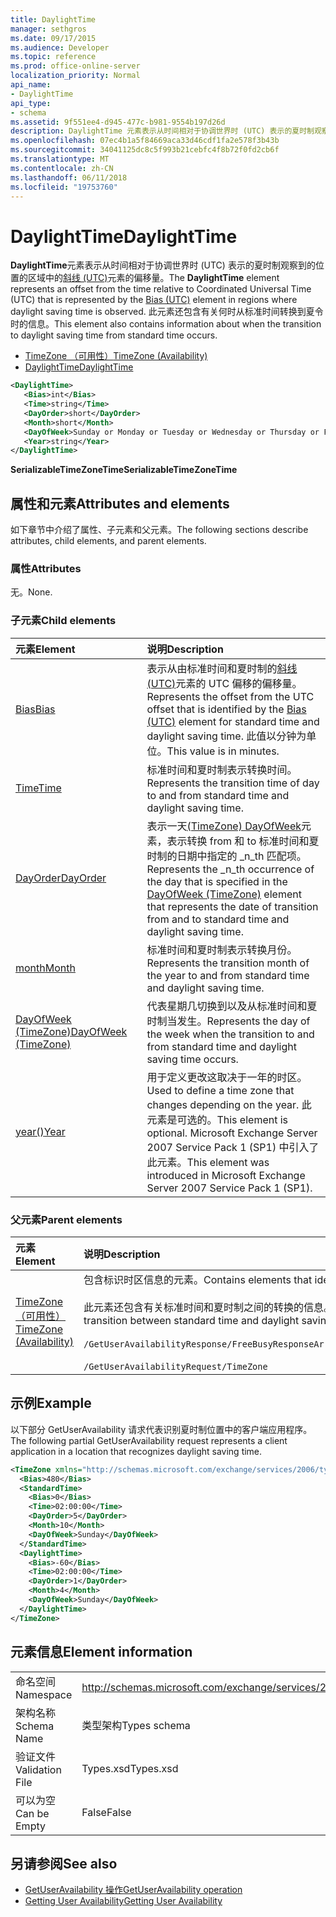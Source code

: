 ```yaml
---
title: DaylightTime
manager: sethgros
ms.date: 09/17/2015
ms.audience: Developer
ms.topic: reference
ms.prod: office-online-server
localization_priority: Normal
api_name:
- DaylightTime
api_type:
- schema
ms.assetid: 9f551ee4-d945-477c-b981-9554b197d26d
description: DaylightTime 元素表示从时间相对于协调世界时 (UTC) 表示的夏时制观察到的位置的区域中的斜线 (UTC) 元素的偏移量。 此元素还包含有关何时从标准时间转换到夏令时的信息。
ms.openlocfilehash: 07ec4b1a5f84669aca33d46cdf1fa2e578f3b43b
ms.sourcegitcommit: 34041125dc8c5f993b21cebfc4f8b72f0fd2cb6f
ms.translationtype: MT
ms.contentlocale: zh-CN
ms.lasthandoff: 06/11/2018
ms.locfileid: "19753760"
---
```

# <a name="daylighttime"></a><span data-ttu-id="bf5fb-104">DaylightTime</span><span class="sxs-lookup"><span data-stu-id="bf5fb-104">DaylightTime</span></span>

<span data-ttu-id="bf5fb-105">**DaylightTime**元素表示从时间相对于协调世界时 (UTC) 表示的夏时制观察到的位置的区域中的[斜线 (UTC)](bias-utc.md)元素的偏移量。</span><span class="sxs-lookup"><span data-stu-id="bf5fb-105">The **DaylightTime** element represents an offset from the time relative to Coordinated Universal Time (UTC) that is represented by the [Bias (UTC)](bias-utc.md) element in regions where daylight saving time is observed.</span></span> <span data-ttu-id="bf5fb-106">此元素还包含有关何时从标准时间转换到夏令时的信息。</span><span class="sxs-lookup"><span data-stu-id="bf5fb-106">This element also contains information about when the transition to daylight saving time from standard time occurs.</span></span> 
  
- [<span data-ttu-id="bf5fb-107">TimeZone （可用性）</span><span class="sxs-lookup"><span data-stu-id="bf5fb-107">TimeZone (Availability)</span></span>](timezone-availability.md) 
- [<span data-ttu-id="bf5fb-108">DaylightTime</span><span class="sxs-lookup"><span data-stu-id="bf5fb-108">DaylightTime</span></span>](daylighttime.md)
  
```xml
<DaylightTime>
   <Bias>int</Bias>
   <Time>string</Time>
   <DayOrder>short</DayOrder>
   <Month>short</Month>
   <DayOfWeek>Sunday or Monday or Tuesday or Wednesday or Thursday or Friday or Saturday</DayOfWeek>
   <Year>string</Year>
</DaylightTime>
```

<span data-ttu-id="bf5fb-109">**SerializableTimeZoneTime**</span><span class="sxs-lookup"><span data-stu-id="bf5fb-109">**SerializableTimeZoneTime**</span></span>

## <a name="attributes-and-elements"></a><span data-ttu-id="bf5fb-110">属性和元素</span><span class="sxs-lookup"><span data-stu-id="bf5fb-110">Attributes and elements</span></span>

<span data-ttu-id="bf5fb-111">如下章节中介绍了属性、子元素和父元素。</span><span class="sxs-lookup"><span data-stu-id="bf5fb-111">The following sections describe attributes, child elements, and parent elements.</span></span>
  
### <a name="attributes"></a><span data-ttu-id="bf5fb-112">属性</span><span class="sxs-lookup"><span data-stu-id="bf5fb-112">Attributes</span></span>

<span data-ttu-id="bf5fb-113">无。</span><span class="sxs-lookup"><span data-stu-id="bf5fb-113">None.</span></span>
  
### <a name="child-elements"></a><span data-ttu-id="bf5fb-114">子元素</span><span class="sxs-lookup"><span data-stu-id="bf5fb-114">Child elements</span></span>

|<span data-ttu-id="bf5fb-115">**元素**</span><span class="sxs-lookup"><span data-stu-id="bf5fb-115">**Element**</span></span>|<span data-ttu-id="bf5fb-116">**说明**</span><span class="sxs-lookup"><span data-stu-id="bf5fb-116">**Description**</span></span>|
|:-----|:-----|
|[<span data-ttu-id="bf5fb-117">Bias</span><span class="sxs-lookup"><span data-stu-id="bf5fb-117">Bias</span></span>](bias.md) <br/> |<span data-ttu-id="bf5fb-118">表示从由标准时间和夏时制的[斜线 (UTC)](bias-utc.md)元素的 UTC 偏移的偏移量。</span><span class="sxs-lookup"><span data-stu-id="bf5fb-118">Represents the offset from the UTC offset that is identified by the [Bias (UTC)](bias-utc.md) element for standard time and daylight saving time.</span></span> <span data-ttu-id="bf5fb-119">此值以分钟为单位。</span><span class="sxs-lookup"><span data-stu-id="bf5fb-119">This value is in minutes.</span></span>  <br/> |
|[<span data-ttu-id="bf5fb-120">Time</span><span class="sxs-lookup"><span data-stu-id="bf5fb-120">Time</span></span>](time.md) <br/> |<span data-ttu-id="bf5fb-121">标准时间和夏时制表示转换时间。</span><span class="sxs-lookup"><span data-stu-id="bf5fb-121">Represents the transition time of day to and from standard time and daylight saving time.</span></span>  <br/> |
|[<span data-ttu-id="bf5fb-122">DayOrder</span><span class="sxs-lookup"><span data-stu-id="bf5fb-122">DayOrder</span></span>](dayorder.md) <br/> |<span data-ttu-id="bf5fb-123">表示一天[(TimeZone) DayOfWeek](dayofweek-timezone.md)元素，表示转换 from 和 to 标准时间和夏时制的日期中指定的 _n_th 匹配项。</span><span class="sxs-lookup"><span data-stu-id="bf5fb-123">Represents the  _n_th occurrence of the day that is specified in the [DayOfWeek (TimeZone)](dayofweek-timezone.md) element that represents the date of transition from and to standard time and daylight saving time.</span></span>  <br/> |
|[<span data-ttu-id="bf5fb-124">month</span><span class="sxs-lookup"><span data-stu-id="bf5fb-124">Month</span></span>](month.md) <br/> |<span data-ttu-id="bf5fb-125">标准时间和夏时制表示转换月份。</span><span class="sxs-lookup"><span data-stu-id="bf5fb-125">Represents the transition month of the year to and from standard time and daylight saving time.</span></span>  <br/> |
|[<span data-ttu-id="bf5fb-126">DayOfWeek (TimeZone)</span><span class="sxs-lookup"><span data-stu-id="bf5fb-126">DayOfWeek (TimeZone)</span></span>](dayofweek-timezone.md) <br/> |<span data-ttu-id="bf5fb-127">代表星期几切换到以及从标准时间和夏时制当发生。</span><span class="sxs-lookup"><span data-stu-id="bf5fb-127">Represents the day of the week when the transition to and from standard time and daylight saving time occurs.</span></span>  <br/> |
|[<span data-ttu-id="bf5fb-128">year()</span><span class="sxs-lookup"><span data-stu-id="bf5fb-128">Year</span></span>](year.md) <br/> |<span data-ttu-id="bf5fb-129">用于定义更改这取决于一年的时区。</span><span class="sxs-lookup"><span data-stu-id="bf5fb-129">Used to define a time zone that changes depending on the year.</span></span> <span data-ttu-id="bf5fb-130">此元素是可选的。</span><span class="sxs-lookup"><span data-stu-id="bf5fb-130">This element is optional.</span></span> <span data-ttu-id="bf5fb-131">Microsoft Exchange Server 2007 Service Pack 1 (SP1) 中引入了此元素。</span><span class="sxs-lookup"><span data-stu-id="bf5fb-131">This element was introduced in Microsoft Exchange Server 2007 Service Pack 1 (SP1).</span></span>  <br/> |
   
### <a name="parent-elements"></a><span data-ttu-id="bf5fb-132">父元素</span><span class="sxs-lookup"><span data-stu-id="bf5fb-132">Parent elements</span></span>

|<span data-ttu-id="bf5fb-133">**元素**</span><span class="sxs-lookup"><span data-stu-id="bf5fb-133">**Element**</span></span>|<span data-ttu-id="bf5fb-134">**说明**</span><span class="sxs-lookup"><span data-stu-id="bf5fb-134">**Description**</span></span>|
|:-----|:-----|
|[<span data-ttu-id="bf5fb-135">TimeZone （可用性）</span><span class="sxs-lookup"><span data-stu-id="bf5fb-135">TimeZone (Availability)</span></span>](timezone-availability.md) <br/> | <span data-ttu-id="bf5fb-136">包含标识时区信息的元素。</span><span class="sxs-lookup"><span data-stu-id="bf5fb-136">Contains elements that identify time zone information.</span></span><br/><br/><span data-ttu-id="bf5fb-137">此元素还包含有关标准时间和夏时制之间的转换的信息。</span><span class="sxs-lookup"><span data-stu-id="bf5fb-137">This element also contains information about the transition between standard time and daylight saving time.</span></span><br/><br/>`/GetUserAvailabilityResponse/FreeBusyResponseArray/FreeBusyResponse/FreeBusyView/WorkingHours/TimeZone` <br/><br/>`/GetUserAvailabilityRequest/TimeZone` <br/> |
   
## <a name="example"></a><span data-ttu-id="bf5fb-138">示例</span><span class="sxs-lookup"><span data-stu-id="bf5fb-138">Example</span></span>

<span data-ttu-id="bf5fb-139">以下部分 GetUserAvailability 请求代表识别夏时制位置中的客户端应用程序。</span><span class="sxs-lookup"><span data-stu-id="bf5fb-139">The following partial GetUserAvailability request represents a client application in a location that recognizes daylight saving time.</span></span>
  
```xml
<TimeZone xmlns="http://schemas.microsoft.com/exchange/services/2006/types">
  <Bias>480</Bias>
  <StandardTime>
    <Bias>0</Bias>
    <Time>02:00:00</Time>
    <DayOrder>5</DayOrder>
    <Month>10</Month>
    <DayOfWeek>Sunday</DayOfWeek>
  </StandardTime>
  <DaylightTime>
    <Bias>-60</Bias>
    <Time>02:00:00</Time>
    <DayOrder>1</DayOrder>
    <Month>4</Month>
    <DayOfWeek>Sunday</DayOfWeek>
  </DaylightTime>
</TimeZone>
```

## <a name="element-information"></a><span data-ttu-id="bf5fb-140">元素信息</span><span class="sxs-lookup"><span data-stu-id="bf5fb-140">Element information</span></span>

|||
|:-----|:-----|
|<span data-ttu-id="bf5fb-141">命名空间</span><span class="sxs-lookup"><span data-stu-id="bf5fb-141">Namespace</span></span>  <br/> |http://schemas.microsoft.com/exchange/services/2006/types  <br/> |
|<span data-ttu-id="bf5fb-142">架构名称</span><span class="sxs-lookup"><span data-stu-id="bf5fb-142">Schema Name</span></span>  <br/> |<span data-ttu-id="bf5fb-143">类型架构</span><span class="sxs-lookup"><span data-stu-id="bf5fb-143">Types schema</span></span>  <br/> |
|<span data-ttu-id="bf5fb-144">验证文件</span><span class="sxs-lookup"><span data-stu-id="bf5fb-144">Validation File</span></span>  <br/> |<span data-ttu-id="bf5fb-145">Types.xsd</span><span class="sxs-lookup"><span data-stu-id="bf5fb-145">Types.xsd</span></span>  <br/> |
|<span data-ttu-id="bf5fb-146">可以为空</span><span class="sxs-lookup"><span data-stu-id="bf5fb-146">Can be Empty</span></span>  <br/> |<span data-ttu-id="bf5fb-147">False</span><span class="sxs-lookup"><span data-stu-id="bf5fb-147">False</span></span>  <br/> |
   
## <a name="see-also"></a><span data-ttu-id="bf5fb-148">另请参阅</span><span class="sxs-lookup"><span data-stu-id="bf5fb-148">See also</span></span>

- [<span data-ttu-id="bf5fb-149">GetUserAvailability 操作</span><span class="sxs-lookup"><span data-stu-id="bf5fb-149">GetUserAvailability operation</span></span>](getuseravailability-operation.md)
- [<span data-ttu-id="bf5fb-150">Getting User Availability</span><span class="sxs-lookup"><span data-stu-id="bf5fb-150">Getting User Availability</span></span>](http://msdn.microsoft.com/library/d4133fcb-9b0f-4e6b-aadf-a389da83516a%28Office.15%29.aspx)

